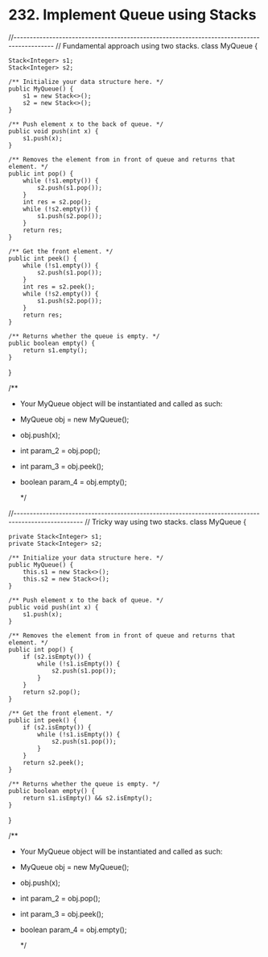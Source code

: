 # 232. Implement Queue using Stacks

//------------------------------------------------------------------------------------------ // Fundamental approach using two stacks. class MyQueue {

```text
Stack<Integer> s1;
Stack<Integer> s2;

/** Initialize your data structure here. */
public MyQueue() {
    s1 = new Stack<>();
    s2 = new Stack<>();
}

/** Push element x to the back of queue. */
public void push(int x) {
    s1.push(x);
}

/** Removes the element from in front of queue and returns that element. */
public int pop() {
    while (!s1.empty()) {
        s2.push(s1.pop());
    }
    int res = s2.pop();
    while (!s2.empty()) {
        s1.push(s2.pop());
    }
    return res;
}

/** Get the front element. */
public int peek() {
    while (!s1.empty()) {
        s2.push(s1.pop());
    }
    int res = s2.peek();
    while (!s2.empty()) {
        s1.push(s2.pop());
    }
    return res;
}

/** Returns whether the queue is empty. */
public boolean empty() {
    return s1.empty();
}
```

}

/\*\*

* Your MyQueue object will be instantiated and called as such:
* MyQueue obj = new MyQueue\(\);
* obj.push\(x\);
* int param\_2 = obj.pop\(\);
* int param\_3 = obj.peek\(\);
* boolean param\_4 = obj.empty\(\);

  \*/

//--------------------------------------------------------------------------------------------------- // Tricky way using two stacks. class MyQueue {

```text
private Stack<Integer> s1;
private Stack<Integer> s2;

/** Initialize your data structure here. */
public MyQueue() {
    this.s1 = new Stack<>();
    this.s2 = new Stack<>();
}

/** Push element x to the back of queue. */
public void push(int x) {
    s1.push(x);
}

/** Removes the element from in front of queue and returns that element. */
public int pop() {
    if (s2.isEmpty()) {
        while (!s1.isEmpty()) {
            s2.push(s1.pop());
        }
    }
    return s2.pop();
}

/** Get the front element. */
public int peek() {
    if (s2.isEmpty()) {
        while (!s1.isEmpty()) {
            s2.push(s1.pop());
        }
    }
    return s2.peek();
}

/** Returns whether the queue is empty. */
public boolean empty() {
    return s1.isEmpty() && s2.isEmpty();
}
```

}

/\*\*

* Your MyQueue object will be instantiated and called as such:
* MyQueue obj = new MyQueue\(\);
* obj.push\(x\);
* int param\_2 = obj.pop\(\);
* int param\_3 = obj.peek\(\);
* boolean param\_4 = obj.empty\(\);

  \*/

